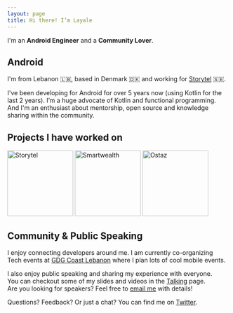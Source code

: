 ```yaml
---
layout: page
title: Hi there! I’m Layale 
---
```


I'm an **Android Engineer** and a **Community Lover**.

Android
-------

I'm from Lebanon 🇱🇧, based in Denmark 🇩🇰 and working for [Storytel](https://mofibo.com/) 🇸🇪. 

I've been developing for Android for over 5 years now (using Kotlin for the last 2 years). I’m a huge advocate of Kotlin and functional programming. <br> And I'm an enthusiast about mentorship, open source and knowledge sharing within the community. 

Projects I have worked on
-------------------------

<p>
<a href="https://play.google.com/store/apps/details?id=grit.storytel.app">
    <img src="https://user-images.githubusercontent.com/5787917/186483714-9a67e763-1170-4b9b-a0ec-6411b5b5b41e.png" width="150" 
         alt="Storytel" title="Click to enlarge"></a>
    
<a href="https://play.google.com/store/apps/details?id=neo.nbkc.smartwealth">
    <img src="https://user-images.githubusercontent.com/5787917/186483590-5755ca2a-a2db-45d2-acfe-2d384383542a.jpeg" width="150" 
         alt="Smartwealth" title="Click to enlarge"></a>
    
<a href="https://play.google.com/store/apps/details?id=com.synkers.synkers">
    <img src="https://user-images.githubusercontent.com/5787917/186483802-c4039288-590e-4d29-94b8-b5faa32966f0.jpeg" width="150" 
         alt="Ostaz" title="Click to enlarge"></a>
</p>

Community & Public Speaking
---------------------------

I enjoy connecting developers around me. I am currently co-organizing Tech events at [GDG Coast Lebanon](https://gdg.community.dev/gdg-coast-lebanon/) where I plan lots of cool mobile events.

I also enjoy public speaking and sharing my experience with everyone. <br> You can checkout some of my slides and videos in the [Talking](/menu/talking.html) page. <br> Are you looking for speakers? Feel free to [email me](mailto:layale.a.matta@gmail.com) with details!

Questions? Feedback? Or just a chat? You can find me on [Twitter](https://twitter.com/yalematta).


